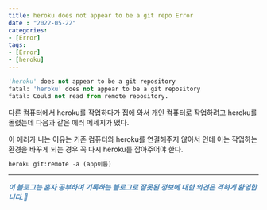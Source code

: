 ```yaml
---
title: heroku does not appear to be a git repo Error
date : "2022-05-22"
categories:
- [Error]
tags:
- [Error]
- [heroku]
---
```



```python
'heroku' does not appear to be a git repository
fatal: 'heroku' does not appear to be a git repository
fatal: Could not read from remote repository.
```

다른 컴퓨터에서 heroku를 작업하다가 집에 와서 개인 컴퓨터로 작업하려고 heroku를 돌렸는데 다음과 같은 에러 메세지가 떴다.  

이 에러가 나는 이유는 기존 컴퓨터와 heroku를 연결해주지 않아서 인데 이는 작업하는 환경을 바꾸게 되는 경우 꼭 다시 heroku를 잡아주어야 한다.  

```python
heroku git:remote -a (app이름)
```

---
**_<span style="color:#4682B4;"> 이 블로그는 혼자 공부하며 기록하는 블로그로 잘못된 정보에 대한 의견은 격하게 환영합니다.🤩 </span>_**